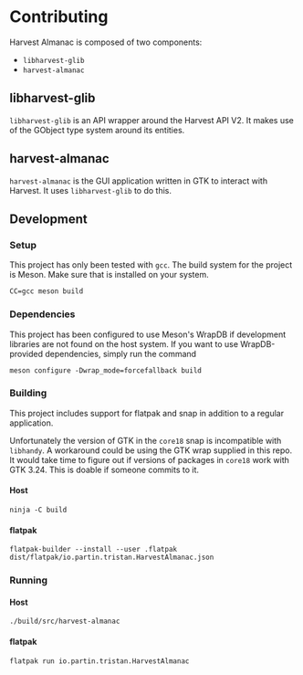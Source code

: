 # Contributing

Harvest Almanac is composed of two components:

* `libharvest-glib`
* `harvest-almanac`

## libharvest-glib

`libharvest-glib` is an API wrapper around the Harvest API V2. It makes use of
the GObject type system around its entities.

## harvest-almanac

`harvest-almanac` is the GUI application written in GTK to interact with
Harvest. It uses `libharvest-glib` to do this.

## Development

### Setup

This project has only been tested with `gcc`. The build system for the
project is Meson. Make sure that is installed on your system.

```text
CC=gcc meson build
```

### Dependencies

This project has been configured to use Meson's WrapDB if development libraries
are not found on the host system. If you want to use WrapDB-provided
dependencies, simply run the command

```text
meson configure -Dwrap_mode=forcefallback build
```

### Building

This project includes support for flatpak and snap in addition to a regular
application.

Unfortunately the version of GTK in the `core18` snap is incompatible with
`libhandy`. A workaround could be using the GTK wrap supplied in this repo. It
would take time to figure out if versions of packages in `core18` work with
GTK 3.24. This is doable if someone commits to it.

#### Host

```text
ninja -C build
```

#### flatpak

```text
flatpak-builder --install --user .flatpak dist/flatpak/io.partin.tristan.HarvestAlmanac.json
```

### Running

#### Host

```text
./build/src/harvest-almanac
```

#### flatpak

```text
flatpak run io.partin.tristan.HarvestAlmanac
```
